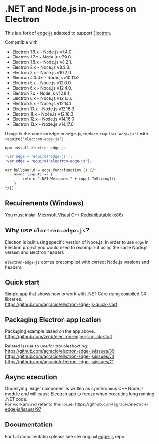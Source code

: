 .NET and Node.js in-process on Electron
================


This is a fork of [edge-js](https://github.com/agracio/edge-js) adapted to support [Electron](https://github.com/electron/electron/).

Compatible with
 * Electron 1.6.x - Node.js v7.4.0.
 * Electron 1.7.x - Node.js v7.9.0.
 * Electron 1.8.x - Node.js v8.2.1.
 * Electron 2.x - Node.js v8.9.3.
 * Electron 3.x - Node.js v10.2.0.
 * Electron 4.0.4+ - Node.js v10.11.0.
 * Electron 5.x - Node.js v12.0.0.
 * Electron 6.x - Node.js v12.4.0.
 * Electron 7.x - Node.js v12.8.1
 * Electron 8.x - Node.js v12.13.0
 * Electron 9.x - Node.js v12.14.1
 * Electron 10.x - Node.js v12.16.3
 * Electron 11.x - Node.js v12.18.3
 * Electron 12.x - Node.js v14.16.0
 * Electron 13.x - Node.js v14.17.0
 
Usage is the same as edge or edge-js, replace `require('edge-js')` with `require('electron-edge-js')`:

```bash
npm install electron-edge-js
```

```diff
-var edge = require('edge-js');
+var edge = require('electron-edge-js');

var helloWorld = edge.func(function () {/*
    async (input) => {
        return ".NET Welcomes " + input.ToString();
    }
*/});
```

## Requirements (Windows)

You must install [Microsoft Visual C++ Redistributable (x86)](https://www.microsoft.com/en-us/download/details.aspx?id=52685)

## Why use `electron-edge-js`?

Electron is built using specific version of Node.js. In order to use `edge` in Electron project you would need to recompile it using the same Node.js version and Electron headers.

`electron-edge-js` comes precompiled with correct Node.js versions and headers.

## Quick start

Simple app that shows how to work with .NET Core using compiled C# libraries.  
https://github.com/agracio/electron-edge-js-quick-start

## Packaging Electron application

Packaging example based on the app above.  
https://github.com/zenb/electron-edge-js-quick-start    

Related issues to use for troubleshooting:  
https://github.com/agracio/electron-edge-js/issues/39  
https://github.com/agracio/electron-edge-js/issues/74  
https://github.com/agracio/electron-edge-js/issues/21

## Async execution

Underlying 'edge' component is written as synchronous C++ Node.js module and will cause Electron app to freeze when executing long running .NET code.  
For workaround refer to this issue: https://github.com/agracio/electron-edge-js/issues/97

## Documentation

For full documentation please see see original [edge-js](https://github.com/agracio/edge-js) repo.

